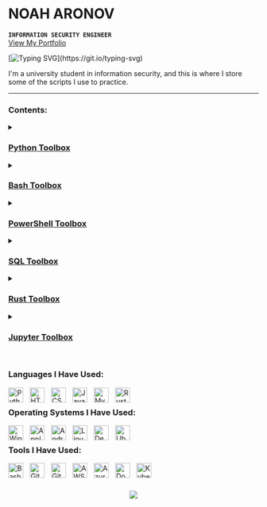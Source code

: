 # NOAH ARONOV

**`INFORMATION SECURITY ENGINEER`**
<br/><a href="https://linktr.ee/noahsec">View My Portfolio</a>


[![Typing SVG](https://readme-typing-svg.demolab.com?font=Exo+2&pause=1000&color=A81919&random=false&width=300&lines=Security+Engineering.;Security+Research.;Cloud+Security.;AI+Security.;Security+GRC.;Penetration+Testing.;Red+Teaming.)](https://git.io/typing-svg)

I'm a university student in information security, and this is where I store some of the scripts I use to practice.

---

### Contents:

<details>
 <summary><h3><a href="https://github.com/NoahAronov/python-toolbox"> Python Toolbox</a>
 </h3></summary>
	
- <a href="https://github.com/NoahAronov/python-toolbox"> Python Cryptography</a>
- <a href="https://github.com/NoahAronov/python-toolbox"> Python TCM Academy</a>

</details>

<details>
 <summary><h3><a href="https://github.com/NoahAronov/bash-toolbox"> Bash Toolbox</a>
 </h3></summary>
	
</details>

<details>
 <summary><h3><a href="https://github.com/NoahAronov/powershell-toolbox"> PowerShell Toolbox</a>
 </h3></summary>

</details>

<details>
 <summary><h3><a href="https://github.com/NoahAronov/sql-toolbox"> SQL Toolbox</a>
 </h3></summary>

</details>

<details>
 <summary><h3><a href="https://github.com/NoahAronov/rust-toolbox"> Rust Toolbox</a>
 </h3></summary>
	
</details>

<details>
 <summary><h3><a href="https://github.com/NoahAronov/jupyter-toolbox"> Jupyter Toolbox</a>
 </h3></summary>

</details>

#

### Languages I Have Used:

<img align="left" alt="Python" width="30px" style="padding-right:10px;" src="https://cdn.jsdelivr.net/gh/devicons/devicon/icons/python/python-original.svg"/>
<img align="left" alt="HTML5" width="30px" style="padding-right:10px;" src="https://cdn.jsdelivr.net/gh/devicons/devicon/icons/html5/html5-original.svg" />
<img align="left" alt="CSS" width="30px" style="padding-right:10px;" src="https://cdn.jsdelivr.net/gh/devicons/devicon/icons/css3/css3-original.svg" />
<img align="left" alt="JavaScript" width="30px" style="padding-right:10px;" src="https://cdn.jsdelivr.net/gh/devicons/devicon/icons/javascript/javascript-original.svg" />
<img align="left" alt="MySQL" width="30px" style="padding-right:10px;" src="https://cdn.jsdelivr.net/gh/devicons/devicon/icons/mysql/mysql-original.svg" />
<img align="left" alt="Rust" width="30px" style="padding-right:10px;" src="https://cdn.jsdelivr.net/gh/devicons/devicon/icons/rust/rust-plain.svg" />
</br>

### Operating Systems I Have Used:

<img align="left" alt="Windows" width="30px" style="padding-right:10px;" src="https://cdn.jsdelivr.net/gh/devicons/devicon/icons/windows8/windows8-original.svg"/>
<img align="left" alt="Apple" width="30px" style="padding-right:10px;" src="https://cdn.jsdelivr.net/gh/devicons/devicon/icons/apple/apple-original.svg" />
<img align="left" alt="Android" width="30px" style="padding-right:10px;" src="https://cdn.jsdelivr.net/gh/devicons/devicon/icons/android/android-original.svg" />
<img align="left" alt="Linux" width="30px" style="padding-right:10px;" src="https://cdn.jsdelivr.net/gh/devicons/devicon/icons/linux/linux-original.svg" />
<img align="left" alt="Debian" width="30px" style="padding-right:10px;" src="https://cdn.jsdelivr.net/gh/devicons/devicon/icons/debian/debian-original.svg" />
<img align="left" alt="Ubuntu" width="30px" style="padding-right:10px;" src="https://cdn.jsdelivr.net/gh/devicons/devicon/icons/ubuntu/ubuntu-plain.svg" />
</br>

### Tools I Have Used: 

<img align="left" alt="Bash" width="30px" style="padding-right:10px;" src="https://cdn.jsdelivr.net/gh/devicons/devicon/icons/bash/bash-original.svg" />
<img align="left" alt="Git" width="30px" style="padding-right:10px;" src="https://cdn.jsdelivr.net/gh/devicons/devicon/icons/git/git-plain.svg" />
<img align="left" alt="GitHub" width="30px" style="padding-right:10px;" src="https://cdn.jsdelivr.net/gh/devicons/devicon/icons/github/github-original.svg" />
<img align="left" alt="AWS" width="30px" style="padding-right:10px;" src="https://cdn.jsdelivr.net/gh/devicons/devicon/icons/amazonwebservices/amazonwebservices-original.svg" />
<img align="left" alt="Azure" width="30px" style="padding-right:10px;" src="https://cdn.jsdelivr.net/gh/devicons/devicon/icons/azure/azure-plain.svg" />
<img align="left" alt="Docker" width="30px" style="padding-right:10px;" src="https://cdn.jsdelivr.net/gh/devicons/devicon/icons/docker/docker-plain.svg" />
<img align="left" alt="Kubernetes" width="30px" style="padding-right:10px;" src="https://cdn.jsdelivr.net/gh/devicons/devicon/icons/kubernetes/kubernetes-plain.svg" />
</br>

#

<p align="center">
	<img src="https://media.giphy.com/media/IXnygGeB6LPPi/giphy.gif">
</p>
</div>
</p>
